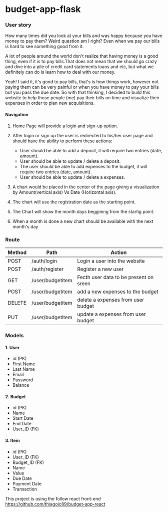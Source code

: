# budget-app-flask

### User story
How many times did you look at your bills and was happy because you have money to pay them? Weird question am I right? Even when we pay our bills 
is hard to see something good from it.

A lot of people around the world don't realize that having money is a good thing, even if it is to pay bills.That does not mean that we should go crazy and dive into a pile of credit card statements loans and etc, but what we definitely can do is learn how to deal with our money.

Yeah! I said it, it's good to pay bills, that's is how things work, however not paying them can be very painful or when you have money to pay your bills but you pass the due date. So with that thinking, I decided to build this website to help those people (me) pay their bills on time and visualize their expenses in order to plan new acquisitions.

#### Navigation
1. Home Page will provide a login and sign-up option.

2. After login or sign up the user is redirected to his/her user page and should have the ability to perform these actions:
   * User should be able to add a deposit, it will require two entries (date, amount).
   * User should be able to update / delete a deposit.
   * The user should be able to add expenses to the budget, it will require two entries (date, amount).
   * User should be able to update / delete a expenses.

3. A chart would be placed in the center of the page giving a visualization by Amount(vertical axis) Vs Date (Horizontal axis).

4. The chart will use the registration date as the starting point.
5. The Chart will show the month days beggining from the startig point.
6. When a month is done a new chart should be available with the next month's day



### Route

| Method | Path | Action|
|--------|------|-------|
| POST | /auth/login | Login a user into the website |
| POST | /auth/register | Register a new user |
| GET | /user/budgetitem | Fecth user data to be present on sreen |
| POST | /user/budgetitem | add a new expenses to the budget |
| DELETE | /user/budgetitem | delete a expenses from user budget |
| PUT | /user/budgetitem | update a expenses from user budget |




### Models

#### 1. User
  * id (PK)
  * First Name
  * Last Name
  * Email
  * Password
  * Balance

#### 2. Budget
  * id (PK)
  * Name
  * Start Date
  * End Date
  * User_ID (FK)

#### 3. Item
  * id (PK)
  * User_ID (FK)
  * Budget_ID (FK)
  * Name
  * Value
  * Due Date
  * Payment Date
  * Transaction
  
  
  This project is using the follow react front-end
  https://github.com/thiagojc89/budget-app-react
    
